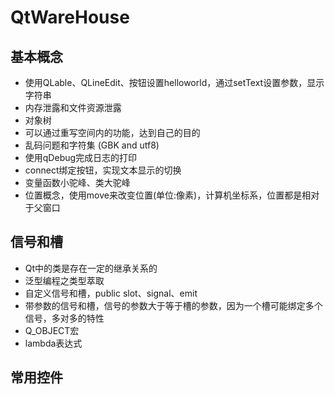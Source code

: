 # QtWareHouse

## 基本概念

- 使用QLable、QLineEdit、按钮设置helloworld，通过setText设置参数，显示字符串
- 内存泄露和文件资源泄露
- 对象树
- 可以通过重写空间内的功能，达到自己的目的
- 乱码问题和字符集 (GBK and utf8)
- 使用qDebug完成日志的打印
- connect绑定按钮，实现文本显示的切换
- 变量函数小驼峰、类大驼峰
- 位置概念，使用move来改变位置(单位:像素)，计算机坐标系，位置都是相对于父窗口

## 信号和槽

- Qt中的类是存在一定的继承关系的
- 泛型编程之类型萃取
- 自定义信号和槽，public slot、signal、emit
- 带参数的信号和槽，信号的参数大于等于槽的参数，因为一个槽可能绑定多个信号，多对多的特性
- Q_OBJECT宏
- lambda表达式

## 常用控件